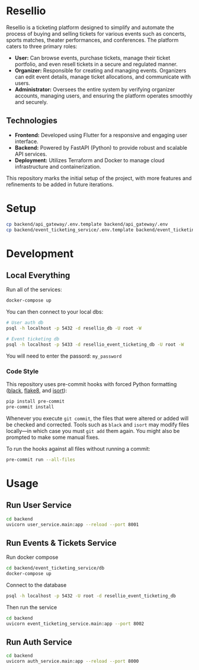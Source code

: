 

# Resellio

Resellio is a ticketing platform designed to simplify and automate the process of buying and selling tickets for various events such as concerts, sports matches, theater performances, and conferences. The platform caters to three primary roles:

- **User:** Can browse events, purchase tickets, manage their ticket portfolio, and even resell tickets in a secure and regulated manner.
- **Organizer:** Responsible for creating and managing events. Organizers can edit event details, manage ticket allocations, and communicate with users.
- **Administrator:** Oversees the entire system by verifying organizer accounts, managing users, and ensuring the platform operates smoothly and securely.

## Technologies

- **Frontend:** Developed using Flutter for a responsive and engaging user interface.
- **Backend:** Powered by FastAPI (Python) to provide robust and scalable API services.
- **Deployment:** Utilizes Terraform and Docker to manage cloud infrastructure and containerization.

This repository marks the initial setup of the project, with more features and refinements to be added in future iterations.

# Setup
```sh
cp backend/api_gateway/.env.template backend/api_gateway/.env
cp backend/event_ticketing_service/.env.template backend/event_ticketing_service/.env
```

# Development
## Local Everything
Run all of the services:
```sh
docker-compose up
```

You can then connect to your local dbs:
```sh
# User auth db
psql -h localhost -p 5432 -d resellio_db -U root -W

# Event ticketing db
psql -h localhost -p 5433 -d resellio_event_ticketing_db -U root -W

```

You will need to enter the passord: `my_password`
### Code Style

This repository uses pre-commit hooks with forced Python formatting ([black](https://github.com/psf/black), [flake8](https://flake8.pycqa.org/en/latest/), and [isort](https://pycqa.github.io/isort/)):

```sh
pip install pre-commit
pre-commit install
```

Whenever you execute `git commit`, the files that were altered or added will be checked and corrected. Tools such as `black` and `isort` may modify files locally—in which case you must `git add` them again. You might also be prompted to make some manual fixes.

To run the hooks against all files without running a commit:

```sh
pre-commit run --all-files
```

# Usage

## Run User Service
```sh
cd backend
uvicorn user_service.main:app --reload --port 8001
```

## Run Events & Tickets Service
Run docker compose
```sh
cd backend/event_ticketing_service/db
docker-compose up
```

Connect to the database
```sh
psql -h localhost -p 5432 -U root -d resellio_event_ticketing_db
```

Then run the service
```sh
cd backend
uvicorn event_ticketing_service.main:app --port 8002
```

## Run Auth Service
```sh
cd backend
uvicorn auth_service.main:app --reload --port 8000
```
